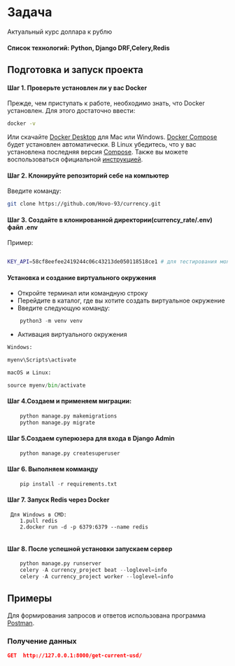 # Задача
Актуальный курс доллара к рублю

#### Список технологий: Python, Django DRF,Celery,Redis


## Подготовка и запуск проекта
#### Шаг 1. Проверьте установлен ли у вас Docker
Прежде, чем приступать к работе, необходимо знать, что Docker установлен. Для этого достаточно ввести:
```bash
docker -v
```
Или скачайте [Docker Desktop](https://www.docker.com/products/docker-desktop) для Mac или Windows. [Docker Compose](https://docs.docker.com/compose) будет установлен автоматически. В Linux убедитесь, что у вас установлена последняя версия [Compose](https://docs.docker.com/compose/install/). Также вы можете воспользоваться официальной [инструкцией](https://docs.docker.com/engine/install/).

#### Шаг 2. Клонируйте репозиторий себе на компьютер
Введите команду:
```bash
git clone https://github.com/Hovo-93/currency.git
```


#### Шаг 3. Создайте в клонированной директории(currency_rate/.env) файл .env
Пример:
```bash

KEY_API=58cf8eefee2419244c06c43213de050118518ce1 # для тестирования можете использовать 

```
#### Установка и создание виртуального окружения
- Откройте терминал или командную строку
- Перейдите в каталог, где вы хотите создать виртуальное окружение
- Введите следующую команду:
```python
    python3 -m venv venv
```
- Активация виртуального окружения
```python
Windows:

myenv\Scripts\activate

macOS и Linux:

source myenv/bin/activate


```


#### Шаг 4.Создаем и применяем миграции:
```python
    python manage.py makemigrations
    python manage.py migrate
```
#### Шаг 5.Создаем  суперюзера для входа в Django Admin
```python
    python manage.py createsuperuser
```
#### Шаг 6. Выполняем комманду
```python
    pip install -r requirements.txt
```
#### Шаг 7. Запуск Redis через Docker
```
 Для Windows в CMD:
    1.pull redis  
    2.docker run -d -p 6379:6379 --name redis
 
```
#### Шаг 8. После успешной установки запускаем сервер 
```python
    python manage.py runserver
    celery -A currency_project beat --loglevel=info
    celery -A currency_project worker --loglevel=info

```

## Примеры
Для формирования запросов и ответов использована программа [Postman](https://www.postman.com/).
### Получение данных
```json
GET  http://127.0.0.1:8000/get-current-usd/
```